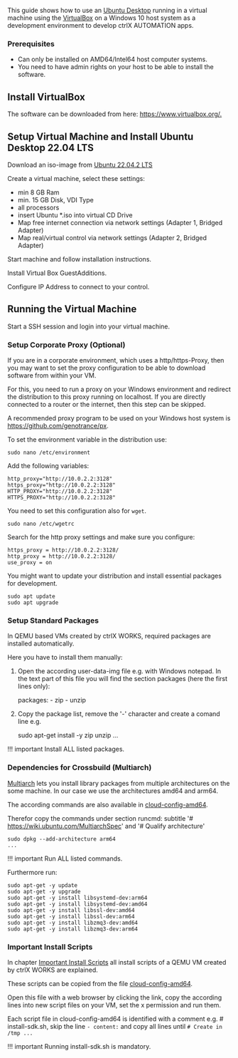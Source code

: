 This guide shows how to use an [Ubuntu Desktop](https://ubuntu.com/desktop/developers) running in a virtual machine using the [VirtualBox](https://www.virtualbox.org/) on a Windows 10 host system as a development environment to develop ctrlX AUTOMATION apps.

### Prerequisites

* Can only be installed on AMD64/Intel64 host computer systems.
* You need to have admin rights on your host to be able to install the software.

## Install VirtualBox

The software can be downloaded from here: <https://www.virtualbox.org/.>

## Setup Virtual Machine and Install Ubuntu Desktop 22.04 LTS

Download an iso-image from [Ubuntu 22.04.2 LTS](https://releases.ubuntu.com/releases/jammy/)

Create a virtual machine, select these settings:

* min 8 GB Ram
* min. 15 GB Disk, VDI Type
* all processors
* insert Ubuntu *.iso into virtual CD Drive
* Map free internet connection via network settings (Adapter 1, Bridged Adapter)
* Map real/virtual control via network settings (Adapter 2, Bridged Adapter)

Start machine and follow installation instructions.

Install Virtual Box GuestAdditions.

Configure IP Address to connect to your control.

## Running the Virtual Machine

Start a SSH session and login into your virtual machine.

### Setup Corporate Proxy (Optional)

If you are in a corporate environment, which uses a http/https-Proxy, then you may want to set the proxy configuration to be able to download software from within your VM.

For this, you need to run a proxy on your Windows environment and redirect the distribution to this proxy running on localhost. If you are directly connected to a router or the internet, then this step can be skipped.

A recommended proxy program to be used on your Windows host system is <https://github.com/genotrance/px>.

To set the environment variable in the distribution use:

    sudo nano /etc/environment

Add the following variables:

    http_proxy="http://10.0.2.2:3128"
    https_proxy="http://10.0.2.2:3128"
    HTTP_PROXY="http://10.0.2.2:3128"
    HTTPS_PROXY="http://10.0.2.2:3128"

You need to set this configuration also for `wget`.

    sudo nano /etc/wgetrc

Search for the http proxy settings and make sure you configure:

    https_proxy = http://10.0.2.2:3128/
    http_proxy = http://10.0.2.2:3128/
    use_proxy = on

You might want to update your distribution and install essential packages for development.

    sudo apt update
    sudo apt upgrade

### Setup Standard Packages

In QEMU based VMs created by ctrlX WORKS, required packages are installed automatically. 

Here you have to install them manually:

1. Open the according user-data-img file e.g. with Windows notepad. In the text part of this file you will find the section packages (here the first lines only):

    packages:
        - zip
        - unzip
        
 
2. Copy the package list, remove the '-' character and create a comand line e.g.

    sudo apt-get install -y zip unzip ...

!!! important
    Install ALL listed packages.

### Dependencies for Crossbuild (Multiarch)

[Multiarch](https://wiki.ubuntu.com/MultiarchSpec) lets you install library packages from multiple architectures on the some machine. In our case we use the architectures amd64 and arm64.

The according commands are also available in [cloud-config-amd64](https://github.com/boschrexroth/ctrlx-automation-sdk/blob/main/scripts/environment/cloud-config-amd64).

Therefor copy the commands under section runcmd: subtitle '# https://wiki.ubuntu.com/MultiarchSpec' and '# Qualify architecture'

    sudo dpkg --add-architecture arm64
    ...

!!! important
    Run ALL listed commands.

Furthermore run:

    sudo apt-get -y update
    sudo apt-get -y upgrade
    sudo apt-get -y install libsystemd-dev:arm64
    sudo apt-get -y install libsystemd-dev:amd64
    sudo apt-get -y install libssl-dev:amd64
    sudo apt-get -y install libssl-dev:arm64
    sudo apt-get -y install libzmq3-dev:amd64
    sudo apt-get -y install libzmq3-dev:arm64

### Important Install Scripts

In chapter [Important Install Scripts](install-scripts.md) all install scripts of a QEMU VM created by ctrlX WORKS are explained.

These scripts can be copied from the file [cloud-config-amd64](https://github.com/boschrexroth/ctrlx-automation-sdk/blob/main/scripts/environment/cloud-config-amd64).

Open this file with a web browser by clicking the link, copy the according lines into new script files on your VM, set the x permission and run them.

Each script file in cloud-config-amd64 is identified with a comment e.g. # install-sdk.sh, skip the line `- content:` and copy all lines until `# Create in /tmp ...`

!!! important
    Running install-sdk.sh is mandatory.
